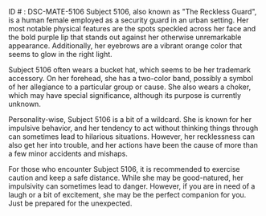ID # : DSC-MATE-5106
Subject 5106, also known as "The Reckless Guard", is a human female employed as a security guard in an urban setting. Her most notable physical features are the spots speckled across her face and the bold purple lip that stands out against her otherwise unremarkable appearance. Additionally, her eyebrows are a vibrant orange color that seems to glow in the right light.

Subject 5106 often wears a bucket hat, which seems to be her trademark accessory. On her forehead, she has a two-color band, possibly a symbol of her allegiance to a particular group or cause. She also wears a choker, which may have special significance, although its purpose is currently unknown.

Personality-wise, Subject 5106 is a bit of a wildcard. She is known for her impulsive behavior, and her tendency to act without thinking things through can sometimes lead to hilarious situations. However, her recklessness can also get her into trouble, and her actions have been the cause of more than a few minor accidents and mishaps.

For those who encounter Subject 5106, it is recommended to exercise caution and keep a safe distance. While she may be good-natured, her impulsivity can sometimes lead to danger. However, if you are in need of a laugh or a bit of excitement, she may be the perfect companion for you. Just be prepared for the unexpected.